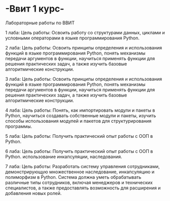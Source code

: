 # -Ввит 1 курс-

Лабораторные работы по ВВИТ

1 лаба:
Цель работы:
Освоить работу со структурами данных, циклами и условными операторами в языке программирования Python.

2 лаба:
Цель работы:
Освоить принципы определения и использования функций в языке программирования Python, понять механизмы передачи аргументов в функции, научиться применять функции для решения практических задач, а также изучить базовые алгоритмические конструкции.

3 лаба:
Цель работы:
Освоить принципы определения и использования функций в языке программирования Python, понять механизмы передачи аргументов в функции, научиться применять функции для решения практических задач, а также изучить базовые алгоритмические конструкции.

4 лаба:
Цель работы: 
Понять, как импортировать модули и пакеты в Python, научиться создавать собственные модули и пакеты, изучить способы использования модулей и пакетов для структурирования программы.

5 лаба:
Цель работы:
Получить практический опыт работы с ООП в Python.

6 лаба:
Цель работы:
Получить практический опыт работы с ООП в Python. использование инкапсуляции, наследования.

7 лаба:
Цель работы:
Разработать систему управления сотрудниками, демонстрирующую множественное наследование, инкапсуляцию и полиморфизм в Python. Система должна уметь обрабатывать различные типы сотрудников, включая менеджеров и технических специалистов, а также предоставлять возможность для расширения и добавления новых ролей.
